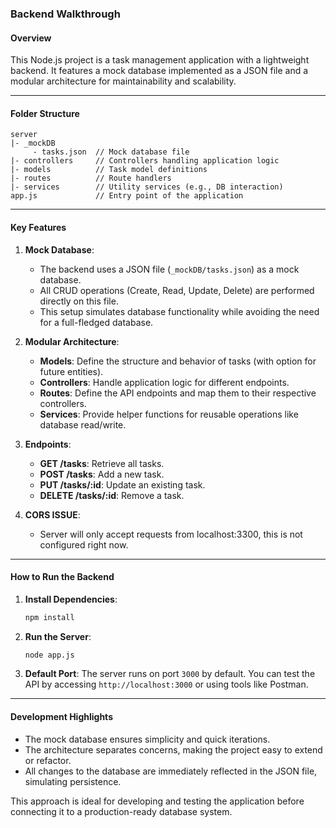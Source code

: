 ### Backend Walkthrough

#### Overview
This Node.js project is a task management application with a lightweight backend. It features a mock database implemented as a JSON file and a modular architecture for maintainability and scalability.

---

#### Folder Structure
```
server
|- _mockDB
     - tasks.json  // Mock database file
|- controllers     // Controllers handling application logic
|- models          // Task model definitions
|- routes          // Route handlers
|- services        // Utility services (e.g., DB interaction)
app.js             // Entry point of the application
```

---

#### Key Features
1. **Mock Database**:  
   - The backend uses a JSON file (`_mockDB/tasks.json`) as a mock database.  
   - All CRUD operations (Create, Read, Update, Delete) are performed directly on this file.
   - This setup simulates database functionality while avoiding the need for a full-fledged database.

2. **Modular Architecture**:
   - **Models**: Define the structure and behavior of tasks (with option for future entities).
   - **Controllers**: Handle application logic for different endpoints.
   - **Routes**: Define the API endpoints and map them to their respective controllers.
   - **Services**: Provide helper functions for reusable operations like database read/write.

3. **Endpoints**:
   - **GET /tasks**: Retrieve all tasks.
   - **POST /tasks**: Add a new task.
   - **PUT /tasks/:id**: Update an existing task.
   - **DELETE /tasks/:id**: Remove a task.

4. **CORS ISSUE**:
   - Server will only accept requests from localhost:3300, this is not configured right now.
---

#### How to Run the Backend
1. **Install Dependencies**:
   ```bash
   npm install
   ```

2. **Run the Server**:
   ```bash
   node app.js
   ```

3. **Default Port**:
   The server runs on port `3000` by default. You can test the API by accessing `http://localhost:3000` or using tools like Postman.

---

#### Development Highlights
- The mock database ensures simplicity and quick iterations.
- The architecture separates concerns, making the project easy to extend or refactor.
- All changes to the database are immediately reflected in the JSON file, simulating persistence. 

This approach is ideal for developing and testing the application before connecting it to a production-ready database system.